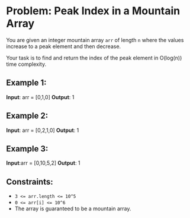 # Problem: Peak Index in a Mountain Array

You are given an integer mountain array `arr` of length `n` where the values increase to a peak element and then decrease.

Your task is to find and return the index of the peak element in O(log(n)) time complexity.

## Example 1:

**Input**: arr = [0,1,0]
**Output**: 1

## Example 2:

**Input**: arr = [0,2,1,0]
**Output**: 1

## Example 3:

**Input**:arr = [0,10,5,2]
**Output**: 1

## Constraints:

- `3 <= arr.length <= 10^5`
- `0 <= arr[i] <= 10^6`
- The array is guaranteed to be a mountain array.